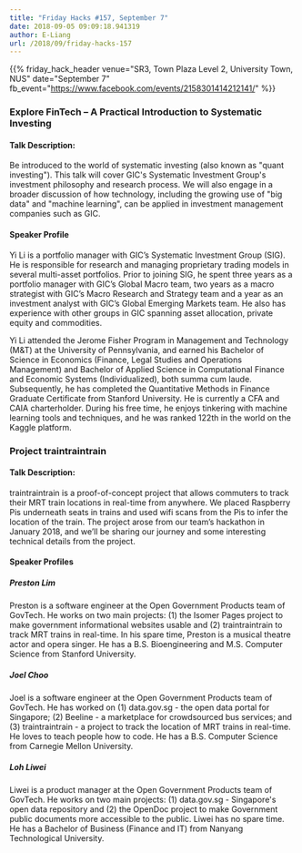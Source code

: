 ```yaml
---
title: "Friday Hacks #157, September 7"
date: 2018-09-05 09:09:18.941319
author: E-Liang
url: /2018/09/friday-hacks-157
---
```


{{% friday_hack_header
    venue="SR3, Town Plaza Level 2, University Town, NUS"
    date="September 7"
    fb_event="https://www.facebook.com/events/2158301414212141/" %}}

### Explore FinTech – A Practical Introduction to Systematic Investing

#### Talk Description:

Be introduced to the world of systematic investing (also known as "quant investing"). This talk will cover GIC's Systematic Investment Group's investment philosophy and research process. We will also engage in a broader discussion of how technology, including the growing use of "big data" and "machine learning", can be applied in investment management companies such as GIC.

#### Speaker Profile

Yi Li is a portfolio manager with GIC’s Systematic Investment Group (SIG). He is responsible for research and managing proprietary trading models in several multi-asset portfolios. Prior to joining SIG, he spent three years as a portfolio manager with GIC’s Global Macro team, two years as a macro strategist with GIC’s Macro Research and Strategy team and a year as an investment analyst with GIC’s Global Emerging Markets team. He also has experience with other groups in GIC spanning asset allocation, private equity and commodities.

Yi Li attended the Jerome Fisher Program in Management and Technology (M&T) at the University of Pennsylvania, and earned his Bachelor of Science in Economics (Finance, Legal Studies and Operations Management) and Bachelor of Applied Science in Computational Finance and Economic Systems (Individualized), both summa cum laude. Subsequently, he has completed the Quantitative Methods in Finance Graduate Certificate from Stanford University. He is currently a CFA and CAIA charterholder. During his free time, he enjoys tinkering with machine learning tools and techniques, and he was ranked 122th in the world on the Kaggle platform.

### Project traintraintrain

#### Talk Description:

traintraintrain is a proof-of-concept project that allows commuters to track their MRT train locations in real-time from anywhere. We placed Raspberry Pis underneath seats in trains and used wifi scans from the Pis to infer the location of the train. The project arose from our team’s hackathon in January 2018, and we’ll be sharing our journey and some interesting technical details from the project.

#### Speaker Profiles

##### Preston Lim

Preston is a software engineer at the Open Government Products team of GovTech. He works on two main projects: (1) the Isomer Pages project to make government informational websites usable and (2) traintraintrain to track MRT trains in real-time. In his spare time, Preston is a musical theatre actor and opera singer. He has a B.S. Bioengineering and M.S. Computer Science from Stanford University.

##### Joel Choo

Joel is a software engineer at the Open Government Products team of GovTech. He has worked on (1) data.gov.sg - the open data portal for Singapore; (2) Beeline - a marketplace for crowdsourced bus services; and (3) traintraintrain - a project to track the location of MRT trains in real-time. He loves to teach people how to code. He has a B.S. Computer Science from Carnegie Mellon University.

##### Loh Liwei

Liwei is a product manager at the Open Government Products team of GovTech. He works on two main projects: (1) data.gov.sg - Singapore's open data repository and (2) the OpenDoc project to make Government public documents more accessible to the public. Liwei has no spare time. He has a Bachelor of Business (Finance and IT) from Nanyang Technological University.

